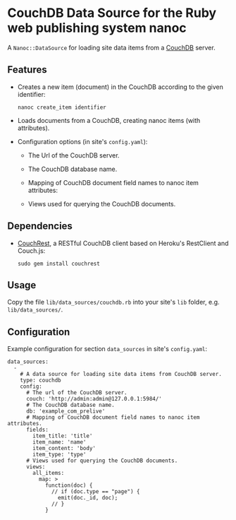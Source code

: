 # CouchDB Data Source for the Ruby web publishing system nanoc

A `Nanoc::DataSource` for loading site data items from a [CouchDB][couchdb] server.

## Features

- Creates a new item (document) in the CouchDB according to the given identifier:

  `nanoc create_item identifier`

- Loads documents from a CouchDB, creating nanoc items (with attributes).

- Configuration options (in site's `config.yaml`):

  - The Url of the CouchDB server.

  - The CouchDB database name.

  - Mapping of CouchDB document field names to nanoc item attributes:

  - Views used for querying the CouchDB documents.

##  Dependencies

- [CouchRest][couchrest], a RESTful CouchDB client based on Heroku's RestClient and Couch.js:
  
  `sudo gem install couchrest`

## Usage

Copy the file `lib/data_sources/couchdb.rb` into your site's `lib` folder, e.g. `lib/data_sources/`.

## Configuration

Example configuration for section `data_sources` in site's `config.yaml`:

    data_sources:
      -
        # A data source for loading site data items from CouchDB server.
        type: couchdb
        config:
          # The url of the CouchDB server.
          couch: 'http://admin:admin@127.0.0.1:5984/'
          # The CouchDB database name.
          db: 'example_com_prelive'
          # Mapping of CouchDB document field names to nanoc item attributes.
          fields:
            item_title: 'title'
            item_name: 'name'
            item_content: 'body'
            item_type: 'type'
          # Views used for querying the CouchDB documents.
          views:
            all_items:
              map: >
                function(doc) {
                  // if (doc.type == "page") {
                    emit(doc._id, doc);
                  // }
                }
    

[couchdb]: http://couchdb.org "CouchDB"
[nanoc]: http://nanoc.stoneship.org/ "nanoc"
[couchrest]: https://github.com/couchrest/couchrest "CouchRest"